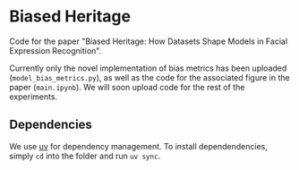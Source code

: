 # Biased Heritage

Code for the paper "Biased Heritage: How Datasets Shape Models in Facial Expression Recognition".

Currently only the novel implementation of bias metrics has been uploaded (`model_bias_metrics.py`), as well as the code for the associated figure in the paper (`main.ipynb`). We will soon upload code for the rest of the experiments.

## Dependencies

We use [uv](https://docs.astral.sh/uv/) for dependency management. To install dependendencies, simply `cd` into the folder and run `uv sync`.
